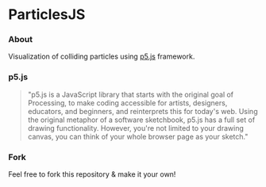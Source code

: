 # ParticlesJS #

### About

Visualization of colliding particles using [p5.js](https://p5js.org/) framework.


### p5.js

> "p5.js is a JavaScript library that starts with the original goal of Processing, to make coding accessible for artists, designers, educators, and beginners, and reinterprets this for today's web. Using the original metaphor of a software sketchbook, p5.js has a full set of drawing functionality. However, you're not limited to your drawing canvas, you can think of your whole browser page as your sketch."


### Fork
Feel free to fork this repository & make it your own!
